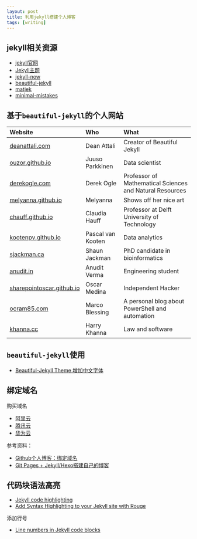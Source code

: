 ```yaml
---
layout: post
title: 利用jekyll搭建个人博客
tags: [writing]
---
```


## jekyll相关资源

- [jekyll官网](https://jekyllrb.com/)
- [Jekyll主题](http://jekyllthemes.org/)
- [jekyll-now](https://github.com/barryclark/jekyll-now)
- [beautiful-jekyll](https://github.com/daattali/beautiful-jekyll)
- [matjek](https://github.com/ShawnTeoh/matjek)
- [minimal-mistakes](https://github.com/mmistakes/minimal-mistakes)

## 基于`beautiful-jekyll`的个人网站

| Website | Who | What |
| :------ |:--- | :--- |
| [deanattali.com](https://deanattali.com) | Dean Attali | Creator of Beautiful Jekyll |
| [ouzor.github.io](http://ouzor.github.io) | Juuso Parkkinen | Data scientist |
| [derekogle.com](http://derekogle.com/) | Derek Ogle | Professor of Mathematical Sciences and Natural Resources |
| [melyanna.github.io](http://melyanna.github.io/) | Melyanna | Shows off her nice art |
| [chauff.github.io](http://chauff.github.io/) | Claudia Hauff | Professor at Delft University of Technology |
| [kootenpv.github.io](http://kootenpv.github.io/) | Pascal van Kooten | Data analytics |
| [sjackman.ca](http://sjackman.ca) | Shaun Jackman | PhD candidate in bioinformatics |
| [anudit.in](http://www.anudit.in/) | Anudit Verma | Engineering student |
| [sharepointoscar.github.io](http://sharepointoscar.github.io) | Oscar Medina | Independent Hacker |
| [ocram85.com](https://ocram85.com) | Marco Blessing | A personal blog about PowerShell and automation |
| [khanna.cc](https://khanna.cc/) | Harry Khanna | Law and software |

## `beautiful-jekyll`使用

- [Beautiful-Jekyll Theme 增加中文字体](https://www.jianshu.com/p/03eb4c318629)

## 绑定域名

购买域名
- [阿里云](https://wanwang.aliyun.com/domain/?spm=5176.8006371.1007.dnetcndomain.q1ys4x)
- [腾讯云](https://cloud.tencent.com/act/domainsales?fromSource=gwzcw.2046461.2046461.2046461&utm_medium=cpc&utm_id=gwzcw.2046461.2046461.2046461)
- [华为云](https://www.huaweicloud.com/product/domain.html?utm_source=baidu-b&utm_medium=cpc&utm_campaign=CP-YMYWZ-%E5%9F%9F%E5%90%8D%E6%B3%A8%E5%86%8C&utm_content=CP-YMYWZ-%E5%9F%9F%E5%90%8D%E6%B3%A8%E5%86%8C-%E8%B4%AD%E4%B9%B0&utm_term=%E5%9F%9F%E5%90%8D%E8%B4%AD%E4%B9%B0#anchor_domain)

参考资料：
- [Github个人博客：绑定域名](https://blog.csdn.net/heimu24/article/details/81159099)
- [Git Pages + Jekyll/Hexo搭建自己的博客](https://blog.csdn.net/muzilanlan/article/details/81542917)

## 代码块语法高亮

- [Jekyll code highlighting](https://yaitloutou.github.io/blog/2017/01/22/jekyll-code-highlighting/)
- [Add Syntax Highlighting to your Jekyll site with Rouge](https://bnhr.xyz/2017/03/25/add-syntax-highlighting-to-your-jekyll-site-with-rouge.html)

添加行号

- [Line numbers in Jekyll code blocks](https://botleg.com/stories/line-numbers-in-jekyll-code-blocks/)


